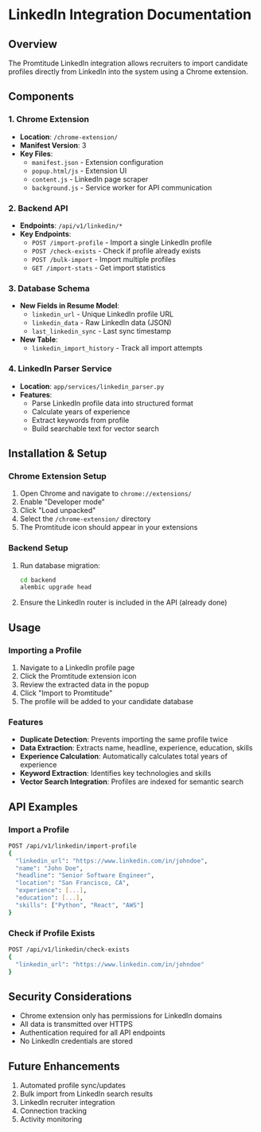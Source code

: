 # LinkedIn Integration Documentation

## Overview

The Promtitude LinkedIn integration allows recruiters to import candidate profiles directly from LinkedIn into the system using a Chrome extension.

## Components

### 1. Chrome Extension
- **Location**: `/chrome-extension/`
- **Manifest Version**: 3
- **Key Files**:
  - `manifest.json` - Extension configuration
  - `popup.html/js` - Extension UI
  - `content.js` - LinkedIn page scraper
  - `background.js` - Service worker for API communication

### 2. Backend API
- **Endpoints**: `/api/v1/linkedin/*`
- **Key Endpoints**:
  - `POST /import-profile` - Import a single LinkedIn profile
  - `POST /check-exists` - Check if profile already exists
  - `POST /bulk-import` - Import multiple profiles
  - `GET /import-stats` - Get import statistics

### 3. Database Schema
- **New Fields in Resume Model**:
  - `linkedin_url` - Unique LinkedIn profile URL
  - `linkedin_data` - Raw LinkedIn data (JSON)
  - `last_linkedin_sync` - Last sync timestamp
- **New Table**:
  - `linkedin_import_history` - Track all import attempts

### 4. LinkedIn Parser Service
- **Location**: `app/services/linkedin_parser.py`
- **Features**:
  - Parse LinkedIn profile data into structured format
  - Calculate years of experience
  - Extract keywords from profile
  - Build searchable text for vector search

## Installation & Setup

### Chrome Extension Setup
1. Open Chrome and navigate to `chrome://extensions/`
2. Enable "Developer mode"
3. Click "Load unpacked"
4. Select the `/chrome-extension/` directory
5. The Promtitude icon should appear in your extensions

### Backend Setup
1. Run database migration:
   ```bash
   cd backend
   alembic upgrade head
   ```

2. Ensure the LinkedIn router is included in the API (already done)

## Usage

### Importing a Profile
1. Navigate to a LinkedIn profile page
2. Click the Promtitude extension icon
3. Review the extracted data in the popup
4. Click "Import to Promtitude"
5. The profile will be added to your candidate database

### Features
- **Duplicate Detection**: Prevents importing the same profile twice
- **Data Extraction**: Extracts name, headline, experience, education, skills
- **Experience Calculation**: Automatically calculates total years of experience
- **Keyword Extraction**: Identifies key technologies and skills
- **Vector Search Integration**: Profiles are indexed for semantic search

## API Examples

### Import a Profile
```bash
POST /api/v1/linkedin/import-profile
{
  "linkedin_url": "https://www.linkedin.com/in/johndoe",
  "name": "John Doe",
  "headline": "Senior Software Engineer",
  "location": "San Francisco, CA",
  "experience": [...],
  "education": [...],
  "skills": ["Python", "React", "AWS"]
}
```

### Check if Profile Exists
```bash
POST /api/v1/linkedin/check-exists
{
  "linkedin_url": "https://www.linkedin.com/in/johndoe"
}
```

## Security Considerations
- Chrome extension only has permissions for LinkedIn domains
- All data is transmitted over HTTPS
- Authentication required for all API endpoints
- No LinkedIn credentials are stored

## Future Enhancements
1. Automated profile sync/updates
2. Bulk import from LinkedIn search results
3. LinkedIn recruiter integration
4. Connection tracking
5. Activity monitoring